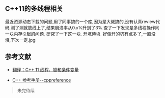 ## C++11的多线程相关

最近资源动态下载的问题,用了同事搞的一个库,因为是大佬搞的,没有认真review代码,测了测就放线上了,结果崩溃率从0.x%升到了3%.查了一下发现是多线程操作同一块内存引起的问题.
研究了一下这一块.
开坑待填.
好像开的坑有点多了,一直没填,下次一定.jpg


## 参考文献

- [翻译：C++ 11 线程、锁和条件变量](https://fzheng.me/2016/08/11/cpp11-multi-thread/)

- [C++ 参考手册--cppreference](https://zh.cppreference.com/w/cpp/utility/functional/function)


>未完待续
